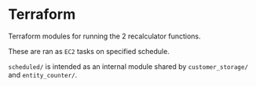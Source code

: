 # Terraform

Terraform modules for running the 2 recalculator functions.

These are ran as `EC2` tasks on specified schedule.

`scheduled/` is intended as an internal module shared by `customer_storage/` and `entity_counter/`.